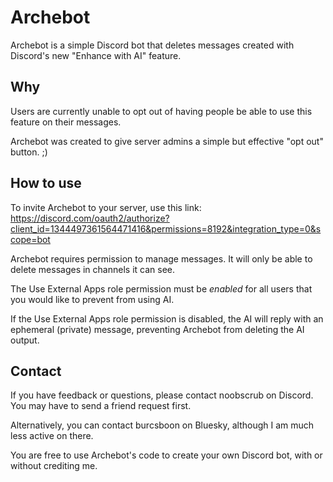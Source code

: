 # Archebot

Archebot is a simple Discord bot that deletes messages created with Discord's new "Enhance with AI" feature.


## Why

Users are currently unable to opt out of having people be able to use this feature on their messages.

Archebot was created to give server admins a simple but effective "opt out" button. ;)


## How to use

To invite Archebot to your server, use this link: https://discord.com/oauth2/authorize?client_id=1344497361564471416&permissions=8192&integration_type=0&scope=bot

Archebot requires permission to manage messages. It will only be able to delete messages in channels it can see.

The Use External Apps role permission must be *enabled* for all users that you would like to prevent from using AI.

If the Use External Apps role permission is disabled, the AI will reply with an ephemeral (private) message, preventing Archebot from deleting the AI output.


## Contact

If you have feedback or questions, please contact noobscrub on Discord. You may have to send a friend request first.

Alternatively, you can contact burcsboon on Bluesky, although I am much less active on there.

You are free to use Archebot's code to create your own Discord bot, with or without crediting me.
